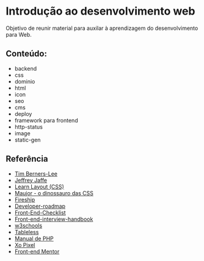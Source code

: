 # Introdução ao desenvolvimento web
Objetivo de reunir material para auxilar à aprendizagem do desenvolvimento para Web.   

## Conteúdo:
* backend
* css
* dominio
* html
* icon
* seo
* cms
* deploy
* framework para frontend
* http-status
* image
* static-gen

## Referência
* [Tim Berners-Lee](https://www.w3.org/People/Berners-Lee/)
* [Jeffrey Jaffe](https://www.w3.org/People/Jeff/)
* [Learn Layout (CSS)](http://pt-br.learnlayout.com/)
* [Maujor - o dinossauro das CSS](https://maujor.com/)
* [Fireship](https://github.com/fireship-io)
* [Developer-roadmap](https://github.com/kamranahmedse/developer-roadmap)
* [Front-End-Checklist](https://github.com/thedaviddias/Front-End-Checklist)
* [Front-end-interview-handbook](https://yangshun.github.io/front-end-interview-handbook/)
* [w3schools](https://www.w3schools.com/)  
* [Tableless](https://tableless.com.br/)  
* [Manual de PHP ](https://www.php.net/manual/pt_BR/getting-started.php) 
* [Xo Pixel](https://xopixel.com/)
* [Front-end Mentor](https://www.frontendmentor.io/)
